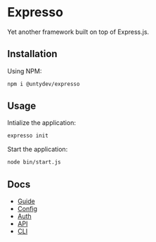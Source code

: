 # Expresso

Yet another framework built on top of Express.js.

## Installation

Using NPM:

```sh
npm i @untydev/expresso
```

## Usage

Intialize the application:

```sh
expresso init
```

Start the application:

```sh
node bin/start.js
```

## Docs

- [Guide](./doc/guide.md)
- [Config](./doc/config.md)
- [Auth](./doc/auth.md)
- [API](./doc/api.md)
- [CLI](./doc/cli.md)
